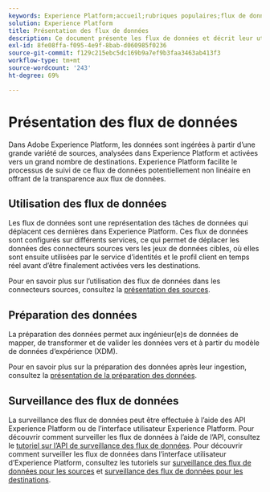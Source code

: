 ```yaml
---
keywords: Experience Platform;accueil;rubriques populaires;flux de données;flux des données;données;surveillance;surveillance de flux de données;surveillance des flux de données;surveiller;surveiller les flux de données;surveiller des flux de données;flux;service de flux;
solution: Experience Platform
title: Présentation des flux de données
description: Ce document présente les flux de données et décrit leur utilisation dans Adobe Experience Platform.
exl-id: 8fe08ffa-f095-4e9f-8bab-d060985f0236
source-git-commit: f129c215ebc5dc169b9a7ef9b3faa3463ab413f3
workflow-type: tm+mt
source-wordcount: '243'
ht-degree: 69%

---
```


# Présentation des flux de données

Dans Adobe Experience Platform, les données sont ingérées à partir d’une grande variété de sources, analysées dans Experience Platform et activées vers un grand nombre de destinations. Experience Platform facilite le processus de suivi de ce flux de données potentiellement non linéaire en offrant de la transparence aux flux de données.

## Utilisation des flux de données

Les flux de données sont une représentation des tâches de données qui déplacent ces dernières dans Experience Platform. Ces flux de données sont configurés sur différents services, ce qui permet de déplacer les données des connecteurs sources vers les jeux de données cibles, où elles sont ensuite utilisées par le service d’identités et le profil client en temps réel avant d’être finalement activées vers les destinations.

Pour en savoir plus sur l’utilisation des flux de données dans les connecteurs sources, consultez la [présentation des sources](../sources/home.md).

## Préparation des données

La préparation des données permet aux ingénieur(e)s de données de mapper, de transformer et de valider les données vers et à partir du modèle de données d’expérience (XDM).

Pour en savoir plus sur la préparation des données après leur ingestion, consultez la [présentation de la préparation des données](../data-prep/home.md).

## Surveillance des flux de données

La surveillance des flux de données peut être effectuée à l’aide des API Experience Platform ou de l’interface utilisateur Experience Platform. Pour découvrir comment surveiller les flux de données à l’aide de l’API, consultez le [tutoriel sur l’API de surveillance des flux de données](./api/monitor.md). Pour découvrir comment surveiller les flux de données dans l’interface utilisateur d’Experience Platform, consultez les tutoriels sur [surveillance des flux de données pour les sources](./ui/monitor-sources.md) et [surveillance des flux de données pour les destinations](./ui/monitor-destinations.md).
